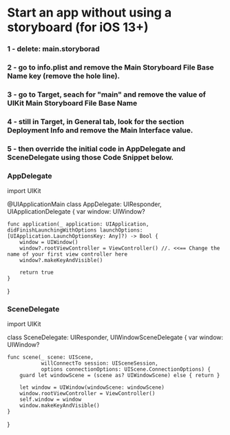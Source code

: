 # Start an app without using a storyboard (for iOS 13+)
### 1 - delete: main.storyborad
### 2 - go to info.plist and remove the Main Storyboard File Base Name key (remove the hole line).
### 3 - go to Target, seach for "main" and remove the value of UIKit Main Storyboard File Base Name
### 4 - still in Target, in General tab, look for the section Deployment Info and remove the Main Interface value.
### 5 - then override the initial code in AppDelegate and SceneDelegate using those Code Snippet below.

### AppDelegate

import UIKit

@UIApplicationMain
class AppDelegate: UIResponder, UIApplicationDelegate {
    var window: UIWindow?
    
    func application(_ application: UIApplication, didFinishLaunchingWithOptions launchOptions: [UIApplication.LaunchOptionsKey: Any]?) -> Bool {
        window = UIWindow()
        window?.rootViewController = ViewController() //. <<== Change the name of your first view controller here
        window?.makeKeyAndVisible()
    
        return true
    }
}

### SceneDelegate
import UIKit

class SceneDelegate: UIResponder, UIWindowSceneDelegate {
    var window: UIWindow?

    func scene(_ scene: UIScene,
               willConnectTo session: UISceneSession,
               options connectionOptions: UIScene.ConnectionOptions) {
        guard let windowScene = (scene as? UIWindowScene) else { return }

        let window = UIWindow(windowScene: windowScene)
        window.rootViewController = ViewController()
        self.window = window
        window.makeKeyAndVisible()
    }
}
